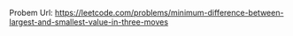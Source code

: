 Probem Url: https://leetcode.com/problems/minimum-difference-between-largest-and-smallest-value-in-three-moves